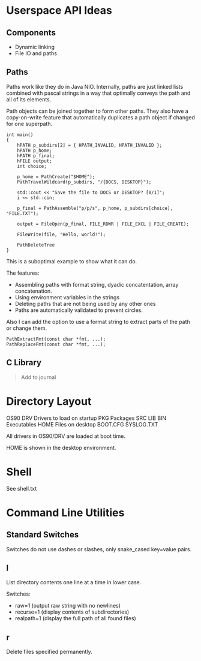 # Userspace API Ideas

## Components

- Dynamic linking
- File IO and paths

## Paths

Paths work like they do in Java NIO. Internally, paths are just linked lists combined with pascal strings in a way that optimally conveys the path and all of its elements.

Path objects can be joined together to form other paths. They also have a copy-on-write feature that automatically duplicates a path object if changed for one superpath.

```
int main()
{
	hPATH p_subdirs[2] = { HPATH_INVALID, HPATH_INVALID };
	hPATH p_home;
	hPATH p_final;
	hFILE output;
	int choice;

	p_home = PathCreate("$HOME");
	PathTravelWildcard(p_subdirs, "/{DOCS, DESKTOP}");

	std::cout << "Save the file to DOCS or DESKTOP? [0/1]";
	i << std::cin;

	p_final = PathAssemble("p/p/s", p_home, p_subdirs[choice], "FILE.TXT");

	output = FileOpen(p_final, FILE_RDWR | FILE_EXCL | FILE_CREATE);

	FileWrite(file, "Hello, world!");

	PathDeleteTree
}
```

This is a suboptimal example to show what it can do.

The features:
- Assembling paths with format string, dyadic concatentation, array concatenation.
- Using environment variables in the strings
- Deleting paths that are not being used by any other ones
- Paths are automatically validated to prevent circles.

Also I can add the option to use a format string to extract parts of the path or change them.

```
PathExtractFmt(const char *fmt, ...);
PathReplaceFmt(const char *fmt, ...);
```

## C Library

> Add to journal

# Directory Layout

OS90
	DRV             Drivers to load on startup
	PKG             Packages
	SRC
	LIB
	BIN             Executables
	HOME            Files on desktop
	BOOT.CFG
	SYSLOG.TXT

All drivers in OS90/DRV are loaded at boot time.

HOME is shown in the desktop environment.

# Shell

See shell.txt

# Command Line Utilities

## Standard Switches

Switches do not use dashes or slashes, only snake_cased key=value pairs.

## l

List directory contents one line at a time in lower case.

Switches:
- raw=1         (output raw string with no newlines)
- recurse=1     (display contents of subdirectories)
- realpath=1    (display the full path of all found files)

## r

Delete files specified permanently.
